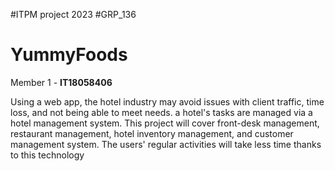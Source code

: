 #ITPM project 2023  #GRP_136

# YummyFoods

Member 1 - **IT18058406**

Using a web app, the hotel industry may avoid issues with client traffic, time loss, and not being able to meet needs. a hotel's tasks are managed via a hotel management system. This project will cover front-desk management, restaurant management, hotel inventory management, and customer management system. The users' regular activities will take less time thanks to this technology

